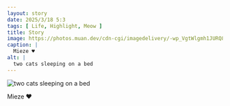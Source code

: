 ```yaml
---
layout: story
date: 2025/3/18 5:3
tags: [ Life, Highlight, Meow ]
title: Story
image: https://photos.muan.dev/cdn-cgi/imagedelivery/-wp_VgtWlgmh1JURQ8t1mg/2e835e73-4a07-4ce5-43eb-0d513f6ab200/public
caption: |
  Mieze ♥︎
alt: |
  two cats sleeping on a bed
---
```



![two cats sleeping on a bed](https://photos.muan.dev/cdn-cgi/imagedelivery/-wp_VgtWlgmh1JURQ8t1mg/2e835e73-4a07-4ce5-43eb-0d513f6ab200/public)

Mieze ♥︎

